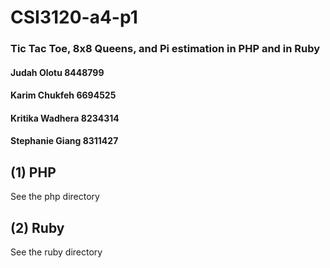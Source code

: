 # CSI3120-a4-p1
### Tic Tac Toe, 8x8 Queens, and Pi estimation in PHP and in Ruby

#### Judah Olotu 8448799
#### Karim Chukfeh 6694525
#### Kritika Wadhera 8234314
#### Stephanie Giang 8311427

## (1) PHP
See the php directory

## (2) Ruby
See the ruby directory
